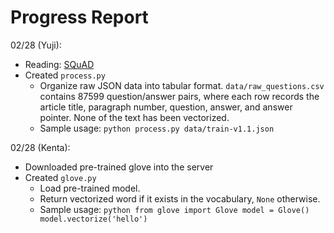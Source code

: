 # Progress Report

02/28 (Yuji):
* Reading: [SQuAD](https://arxiv.org/pdf/1606.05250.pdf)
* Created `process.py`
  * Organize raw JSON data into tabular format. `data/raw_questions.csv`
  contains 87599 question/answer pairs, where each row records
  the article title, paragraph number, question, answer, and
  answer pointer. None of the text has been vectorized.
  * Sample usage: `python process.py data/train-v1.1.json`

02/28 (Kenta):
* Downloaded pre-trained glove into the server
* Created `glove.py`
  * Load pre-trained model.
  * Return vectorized word if it exists in the vocabulary, `None` otherwise.
  * Sample usage: `python
    from glove import Glove
    model = Glove()
    model.vectorize('hello')
  `
